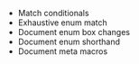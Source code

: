 - Match conditionals
- Exhaustive enum match 
- Document enum box changes 
- Document enum shorthand
- Document meta macros
